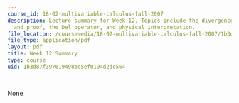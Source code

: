 ```yaml
---
course_id: 18-02-multivariable-calculus-fall-2007
description: Lecture summary for Week 12. Topics include the divergence theorem, applications
  and proof, the Del operator, and physical interpretation.
file_location: /coursemedia/18-02-multivariable-calculus-fall-2007/1b3d87f397619498be5ef0194d2dc564_lec_week12.pdf
file_type: application/pdf
layout: pdf
title: Week 12 Summary
type: course
uid: 1b3d87f397619498be5ef0194d2dc564

---
```

None